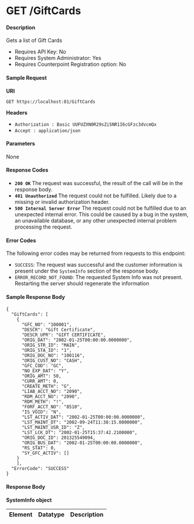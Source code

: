 
# GET /GiftCards

#### Description
Gets a list of Gift Cards

- Requires API Key: No
- Requires System Administrator: Yes
- Requires Counterpoint Registration option: No

#### Sample Request

**URI**

`GET https://localhost:81/GiftCards`

**Headers**
- `Authorization : Basic UUFUZXN0R29sZi5NR1I6cGFzc3dvcmQx`
- `Accept : application/json`

#### Parameters
None

#### Response Codes
- **<code>200 OK</code>** The request was successful, the result of the call will be in the response body.
- **<code>401 Unauthorized</code>** The request could not be fulfilled. Likely due to a missing or invalid authorization header.
- **<code>500 Internal Server Error</code>** The request could not be fulfilled due to an unexpected internal error. This could be caused by a bug in the system, an unavailable database, or any other unexpected internal problem processing the request.
 
#### Error Codes
The following error codes may be returned from requests to this endpoint:
- `SUCCESS`: The request was successful and the customer information is present under the `SystemInfo` section of the response body.
- `ERROR_RECORD_NOT_FOUND`: The requested System Info was not present. Restarting the server should regenerate the information

#### Sample Response Body

```
{
  "GiftCards": [
    {
      "GFC_NO": "100001",
      "DESCR": "Gift Certificate",
      "DESCR_UPR": "GIFT CERTIFICATE",
      "ORIG_DAT": "2002-01-25T00:00:00.0000000",
      "ORIG_STR_ID": "MAIN",
      "ORIG_STA_ID": "1",
      "ORIG_DOC_NO": "100116",
      "ORIG_CUST_NO": "CASH",
      "GFC_COD": "GC",
      "NO_EXP_DAT": "Y",
      "ORIG_AMT": 50,
      "CURR_AMT": 0,
      "CREATE_METH": "G",
      "LIAB_ACCT_NO": "2090",
      "RDM_ACCT_NO": "2090",
      "RDM_METH": "!",
      "FORF_ACCT_NO": "8510",
      "IS_VOID": "N",
      "LST_ACTIV_DAT": "2002-01-25T00:00:00.0000000",
      "LST_MAINT_DT": "2002-09-24T11:38:15.0000000",
      "LST_MAINT_USR_ID": "Z",
      "LST_LCK_DT": "2002-01-25T15:37:42.2100000",
      "ORIG_DOC_ID": 201325549094,
      "ORIG_BUS_DAT": "2002-01-25T00:00:00.0000000",
      "RS_STAT": 0,
      "SY_GFC_ACTIV": []
    }
    ],
  "ErrorCode": "SUCCESS"
}
```

#### Response Body

**SystemInfo object**

Element | Datatype | Description
------- | -------- | -----------



